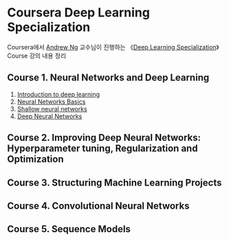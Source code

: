 # Coursera Deep Learning Specialization

  Coursera에서 [Andrew Ng](http://www.andrewng.org/) 교수님이 진행하는 《[Deep Learning Specialization](https://www.coursera.org/specializations/deep-learning)》 Course 강의 내용 정리

## Course 1. Neural Networks and Deep Learning

  1. [Introduction to deep learning](course1/week1/lecture1.md)
  2. [Neural Networks Basics](course1/week2/lecture2.md)
  3. [Shallow neural networks](course1/week3/lecture3.md)
  4. [Deep Neural Networks](course1/week4/lecture4.md)

## Course 2. Improving Deep Neural Networks: Hyperparameter tuning, Regularization and Optimization

## Course 3. Structuring Machine Learning Projects

## Course 4. Convolutional Neural Networks

## Course 5. Sequence Models
